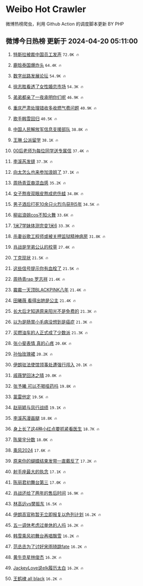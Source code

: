 # Weibo Hot Crawler 



微博热榜爬虫，利用 Github Action 的调度脚本更新 BY PHP 


## 微博今日热榜 更新于 2024-04-20 05:11:00 
1. [特斯拉被裁中国员工发声](https://s.weibo.com/weibo?q=%23%E7%89%B9%E6%96%AF%E6%8B%89%E8%A2%AB%E8%A3%81%E4%B8%AD%E5%9B%BD%E5%91%98%E5%B7%A5%E5%8F%91%E5%A3%B0%23&t=31&band_rank=1&Refer=top) `72.0K 🔥` 

1. [鹿晗泰国爆炸头](https://s.weibo.com/weibo?q=%23%E9%B9%BF%E6%99%97%E6%B3%B0%E5%9B%BD%E7%88%86%E7%82%B8%E5%A4%B4%23&t=31&band_rank=2&Refer=top) `64.4K 🔥` 

1. [数字丝路发展论坛](https://s.weibo.com/weibo?q=%23%E6%95%B0%E5%AD%97%E4%B8%9D%E8%B7%AF%E5%8F%91%E5%B1%95%E8%AE%BA%E5%9D%9B%23&t=31&band_rank=3&Refer=top) `54.9K 🔥` 

1. [徐志胜看透了女性婚恋市场](https://s.weibo.com/weibo?q=%23%E5%BE%90%E5%BF%97%E8%83%9C%E7%9C%8B%E9%80%8F%E4%BA%86%E5%A5%B3%E6%80%A7%E5%A9%9A%E6%81%8B%E5%B8%82%E5%9C%BA%23&t=31&band_rank=4&Refer=top) `54.3K 🔥` 

1. [弟弟都亲了一夜承明你们呢](https://s.weibo.com/weibo?q=%23%E5%BC%9F%E5%BC%9F%E9%83%BD%E4%BA%B2%E4%BA%86%E4%B8%80%E5%A4%9C%E6%89%BF%E6%98%8E%E4%BD%A0%E4%BB%AC%E5%91%A2%23&t=31&band_rank=5&Refer=top) `46.9K 🔥` 

1. [重庆严肃处理错收多收燃气费问题](https://s.weibo.com/weibo?q=%23%E9%87%8D%E5%BA%86%E4%B8%A5%E8%82%83%E5%A4%84%E7%90%86%E9%94%99%E6%94%B6%E5%A4%9A%E6%94%B6%E7%87%83%E6%B0%94%E8%B4%B9%E9%97%AE%E9%A2%98%23&t=31&band_rank=6&Refer=top) `40.9K 🔥` 

1. [歌手韩雪回归](https://s.weibo.com/weibo?q=%23%E6%AD%8C%E6%89%8B%E9%9F%A9%E9%9B%AA%E5%9B%9E%E5%BD%92%23&t=31&band_rank=7&Refer=top) `40.5K 🔥` 

1. [中国人民解放军信息支援部队](https://s.weibo.com/weibo?q=%23%E4%B8%AD%E5%9B%BD%E4%BA%BA%E6%B0%91%E8%A7%A3%E6%94%BE%E5%86%9B%E4%BF%A1%E6%81%AF%E6%94%AF%E6%8F%B4%E9%83%A8%E9%98%9F%23&t=31&band_rank=8&Refer=top) `38.8K 🔥` 

1. [王琳 公派留学](https://s.weibo.com/weibo?q=%E7%8E%8B%E7%90%B3%20%E5%85%AC%E6%B4%BE%E7%95%99%E5%AD%A6&t=31&band_rank=9&Refer=top) `38.1K 🔥` 

1. [00后老师为每位同学送专属信](https://s.weibo.com/weibo?q=%2300%E5%90%8E%E8%80%81%E5%B8%88%E4%B8%BA%E6%AF%8F%E4%BD%8D%E5%90%8C%E5%AD%A6%E9%80%81%E4%B8%93%E5%B1%9E%E4%BF%A1%23&t=31&band_rank=10&Refer=top) `37.4K 🔥` 

1. [李溪芮发缝](https://s.weibo.com/weibo?q=%E6%9D%8E%E6%BA%AA%E8%8A%AE%E5%8F%91%E7%BC%9D&t=31&band_rank=11&Refer=top) `37.3K 🔥` 

1. [向太怎么也来参加浪姐了](https://s.weibo.com/weibo?q=%E5%90%91%E5%A4%AA%E6%80%8E%E4%B9%88%E4%B9%9F%E6%9D%A5%E5%8F%82%E5%8A%A0%E6%B5%AA%E5%A7%90%E4%BA%86&t=31&band_rank=12&Refer=top) `37.1K 🔥` 

1. [周扬青亚裔混血感](https://s.weibo.com/weibo?q=%23%E5%91%A8%E6%89%AC%E9%9D%92%E4%BA%9A%E8%A3%94%E6%B7%B7%E8%A1%80%E6%84%9F%23&t=31&band_rank=13&Refer=top) `35.2K 🔥` 

1. [女子熬夜双眼皮熬成悲伤蛙](https://s.weibo.com/weibo?q=%23%E5%A5%B3%E5%AD%90%E7%86%AC%E5%A4%9C%E5%8F%8C%E7%9C%BC%E7%9A%AE%E7%86%AC%E6%88%90%E6%82%B2%E4%BC%A4%E8%9B%99%23&t=31&band_rank=14&Refer=top) `34.8K 🔥` 

1. [男子酒后打死10余只火烈鸟获刑5年](https://s.weibo.com/weibo?q=%23%E7%94%B7%E5%AD%90%E9%85%92%E5%90%8E%E6%89%93%E6%AD%BB10%E4%BD%99%E5%8F%AA%E7%81%AB%E7%83%88%E9%B8%9F%E8%8E%B7%E5%88%915%E5%B9%B4%23&t=31&band_rank=15&Refer=top) `34.5K 🔥` 

1. [柳岩浪姐cos不知火舞](https://s.weibo.com/weibo?q=%23%E6%9F%B3%E5%B2%A9%E6%B5%AA%E5%A7%90cos%E4%B8%8D%E7%9F%A5%E7%81%AB%E8%88%9E%23&t=31&band_rank=16&Refer=top) `33.6K 🔥` 

1. [1米7学妹体测完变1米6](https://s.weibo.com/weibo?q=%231%E7%B1%B37%E5%AD%A6%E5%A6%B9%E4%BD%93%E6%B5%8B%E5%AE%8C%E5%8F%981%E7%B1%B36%23&t=31&band_rank=17&Refer=top) `33.3K 🔥` 

1. [杀妻谷歌工程师或被关押监狱精神病房](https://s.weibo.com/weibo?q=%23%E6%9D%80%E5%A6%BB%E8%B0%B7%E6%AD%8C%E5%B7%A5%E7%A8%8B%E5%B8%88%E6%88%96%E8%A2%AB%E5%85%B3%E6%8A%BC%E7%9B%91%E7%8B%B1%E7%B2%BE%E7%A5%9E%E7%97%85%E6%88%BF%23&t=31&band_rank=18&Refer=top) `31.8K 🔥` 

1. [肖战是学弟公认的校草](https://s.weibo.com/weibo?q=%23%E8%82%96%E6%88%98%E6%98%AF%E5%AD%A6%E5%BC%9F%E5%85%AC%E8%AE%A4%E7%9A%84%E6%A0%A1%E8%8D%89%23&t=31&band_rank=19&Refer=top) `27.4K 🔥` 

1. [丁克现状](https://s.weibo.com/weibo?q=%E4%B8%81%E5%85%8B%E7%8E%B0%E7%8A%B6&t=31&band_rank=20&Refer=top) `21.5K 🔥` 

1. [这些信号提示你有血栓了](https://s.weibo.com/weibo?q=%23%E8%BF%99%E4%BA%9B%E4%BF%A1%E5%8F%B7%E6%8F%90%E7%A4%BA%E4%BD%A0%E6%9C%89%E8%A1%80%E6%A0%93%E4%BA%86%23&t=31&band_rank=21&Refer=top) `21.5K 🔥` 

1. [周扬青rap 罗志祥](https://s.weibo.com/weibo?q=%E5%91%A8%E6%89%AC%E9%9D%92rap%20%E7%BD%97%E5%BF%97%E7%A5%A5&t=31&band_rank=22&Refer=top) `21.4K 🔥` 

1. [霉霉一天顶BLACKPINK八年](https://s.weibo.com/weibo?q=%23%E9%9C%89%E9%9C%89%E4%B8%80%E5%A4%A9%E9%A1%B6BLACKPINK%E5%85%AB%E5%B9%B4%23&t=31&band_rank=23&Refer=top) `21.4K 🔥` 

1. [田曦薇 看得出她是公主](https://s.weibo.com/weibo?q=%E7%94%B0%E6%9B%A6%E8%96%87%20%E7%9C%8B%E5%BE%97%E5%87%BA%E5%A5%B9%E6%98%AF%E5%85%AC%E4%B8%BB&t=31&band_rank=24&Refer=top) `21.4K 🔥` 

1. [长大后才知道原来阳光不是免费的](https://s.weibo.com/weibo?q=%23%E9%95%BF%E5%A4%A7%E5%90%8E%E6%89%8D%E7%9F%A5%E9%81%93%E5%8E%9F%E6%9D%A5%E9%98%B3%E5%85%89%E4%B8%8D%E6%98%AF%E5%85%8D%E8%B4%B9%E7%9A%84%23&t=31&band_rank=25&Refer=top) `21.3K 🔥` 

1. [以为是肠胃小毛病没想到是癌症](https://s.weibo.com/weibo?q=%23%E4%BB%A5%E4%B8%BA%E6%98%AF%E8%82%A0%E8%83%83%E5%B0%8F%E6%AF%9B%E7%97%85%E6%B2%A1%E6%83%B3%E5%88%B0%E6%98%AF%E7%99%8C%E7%97%87%23&t=31&band_rank=26&Refer=top) `21.3K 🔥` 

1. [买燃油车的人正式成了少数派](https://s.weibo.com/weibo?q=%23%E4%B9%B0%E7%87%83%E6%B2%B9%E8%BD%A6%E7%9A%84%E4%BA%BA%E6%AD%A3%E5%BC%8F%E6%88%90%E4%BA%86%E5%B0%91%E6%95%B0%E6%B4%BE%23&t=31&band_rank=27&Refer=top) `21.3K 🔥` 

1. [张小斐表情 真的心疼](https://s.weibo.com/weibo?q=%E5%BC%A0%E5%B0%8F%E6%96%90%E8%A1%A8%E6%83%85%20%E7%9C%9F%E7%9A%84%E5%BF%83%E7%96%BC&t=31&band_rank=28&Refer=top) `20.6K 🔥` 

1. [孙怡玫瑰裙](https://s.weibo.com/weibo?q=%23%E5%AD%99%E6%80%A1%E7%8E%AB%E7%91%B0%E8%A3%99%23&t=31&band_rank=29&Refer=top) `20.2K 🔥` 

1. [伊朗驻法使馆领事处遭强行闯入](https://s.weibo.com/weibo?q=%23%E4%BC%8A%E6%9C%97%E9%A9%BB%E6%B3%95%E4%BD%BF%E9%A6%86%E9%A2%86%E4%BA%8B%E5%A4%84%E9%81%AD%E5%BC%BA%E8%A1%8C%E9%97%AF%E5%85%A5%23&t=31&band_rank=30&Refer=top) `20.1K 🔥` 

1. [戚薇梦回沐之晴](https://s.weibo.com/weibo?q=%23%E6%88%9A%E8%96%87%E6%A2%A6%E5%9B%9E%E6%B2%90%E4%B9%8B%E6%99%B4%23&t=31&band_rank=31&Refer=top) `20.0K 🔥` 

1. [张予曦 可以不喝哑药吗](https://s.weibo.com/weibo?q=%E5%BC%A0%E4%BA%88%E6%9B%A6%20%E5%8F%AF%E4%BB%A5%E4%B8%8D%E5%96%9D%E5%93%91%E8%8D%AF%E5%90%97&t=31&band_rank=32&Refer=top) `19.8K 🔥` 

1. [氯雷他定](https://s.weibo.com/weibo?q=%23%E6%B0%AF%E9%9B%B7%E4%BB%96%E5%AE%9A%23&t=31&band_rank=33&Refer=top) `19.5K 🔥` 

1. [赵丽颖与凤行战绩](https://s.weibo.com/weibo?q=%23%E8%B5%B5%E4%B8%BD%E9%A2%96%E4%B8%8E%E5%87%A4%E8%A1%8C%E6%88%98%E7%BB%A9%23&t=31&band_rank=34&Refer=top) `19.1K 🔥` 

1. [李溪芮漫画腿](https://s.weibo.com/weibo?q=%23%E6%9D%8E%E6%BA%AA%E8%8A%AE%E6%BC%AB%E7%94%BB%E8%85%BF%23&t=31&band_rank=35&Refer=top) `18.8K 🔥` 

1. [身上长了这4种小红点要抓紧看医生](https://s.weibo.com/weibo?q=%23%E8%BA%AB%E4%B8%8A%E9%95%BF%E4%BA%86%E8%BF%994%E7%A7%8D%E5%B0%8F%E7%BA%A2%E7%82%B9%E8%A6%81%E6%8A%93%E7%B4%A7%E7%9C%8B%E5%8C%BB%E7%94%9F%23&t=31&band_rank=36&Refer=top) `18.7K 🔥` 

1. [陈昊宇分数](https://s.weibo.com/weibo?q=%E9%99%88%E6%98%8A%E5%AE%87%E5%88%86%E6%95%B0&t=31&band_rank=37&Refer=top) `18.0K 🔥` 

1. [乘风2024](https://s.weibo.com/weibo?q=%E4%B9%98%E9%A3%8E2024&t=31&band_rank=38&Refer=top) `17.6K 🔥` 

1. [原来你的蝴蝶结束发带一直戴反了](https://s.weibo.com/weibo?q=%E5%8E%9F%E6%9D%A5%E4%BD%A0%E7%9A%84%E8%9D%B4%E8%9D%B6%E7%BB%93%E6%9D%9F%E5%8F%91%E5%B8%A6%E4%B8%80%E7%9B%B4%E6%88%B4%E5%8F%8D%E4%BA%86&t=31&band_rank=39&Refer=top) `17.2K 🔥` 

1. [射手座最大的执念](https://s.weibo.com/weibo?q=%23%E5%B0%84%E6%89%8B%E5%BA%A7%E6%9C%80%E5%A4%A7%E7%9A%84%E6%89%A7%E5%BF%B5%23&t=31&band_rank=40&Refer=top) `17.1K 🔥` 

1. [陈丽君初舞台第三](https://s.weibo.com/weibo?q=%23%E9%99%88%E4%B8%BD%E5%90%9B%E5%88%9D%E8%88%9E%E5%8F%B0%E7%AC%AC%E4%B8%89%23&t=31&band_rank=41&Refer=top) `17.0K 🔥` 

1. [肖战还给了两年的售后时间](https://s.weibo.com/weibo?q=%23%E8%82%96%E6%88%98%E8%BF%98%E7%BB%99%E4%BA%86%E4%B8%A4%E5%B9%B4%E7%9A%84%E5%94%AE%E5%90%8E%E6%97%B6%E9%97%B4%23&t=31&band_rank=42&Refer=top) `16.9K 🔥` 

1. [林高远vs樊振东](https://s.weibo.com/weibo?q=%E6%9E%97%E9%AB%98%E8%BF%9Cvs%E6%A8%8A%E6%8C%AF%E4%B8%9C&t=31&band_rank=43&Refer=top) `16.5K 🔥` 

1. [伊朗高官称暂无立即报复以色列计划](https://s.weibo.com/weibo?q=%23%E4%BC%8A%E6%9C%97%E9%AB%98%E5%AE%98%E7%A7%B0%E6%9A%82%E6%97%A0%E7%AB%8B%E5%8D%B3%E6%8A%A5%E5%A4%8D%E4%BB%A5%E8%89%B2%E5%88%97%E8%AE%A1%E5%88%92%23&t=31&band_rank=44&Refer=top) `16.2K 🔥` 

1. [五一调休考虑过单休的人吗](https://s.weibo.com/weibo?q=%23%E4%BA%94%E4%B8%80%E8%B0%83%E4%BC%91%E8%80%83%E8%99%91%E8%BF%87%E5%8D%95%E4%BC%91%E7%9A%84%E4%BA%BA%E5%90%97%23&t=31&band_rank=45&Refer=top) `16.2K 🔥` 

1. [韩雪乘风初舞台再唱飘雪](https://s.weibo.com/weibo?q=%23%E9%9F%A9%E9%9B%AA%E4%B9%98%E9%A3%8E%E5%88%9D%E8%88%9E%E5%8F%B0%E5%86%8D%E5%94%B1%E9%A3%98%E9%9B%AA%23&t=31&band_rank=46&Refer=top) `16.2K 🔥` 

1. [范丞丞为了讨好宋雨琦跳fate](https://s.weibo.com/weibo?q=%23%E8%8C%83%E4%B8%9E%E4%B8%9E%E4%B8%BA%E4%BA%86%E8%AE%A8%E5%A5%BD%E5%AE%8B%E9%9B%A8%E7%90%A6%E8%B7%B3fate%23&t=31&band_rank=47&Refer=top) `16.2K 🔥` 

1. [黄牛克星林俊杰](https://s.weibo.com/weibo?q=%23%E9%BB%84%E7%89%9B%E5%85%8B%E6%98%9F%E6%9E%97%E4%BF%8A%E6%9D%B0%23&t=31&band_rank=48&Refer=top) `16.2K 🔥` 

1. [JackeyLove说elk履历太白](https://s.weibo.com/weibo?q=%23JackeyLove%E8%AF%B4elk%E5%B1%A5%E5%8E%86%E5%A4%AA%E7%99%BD%23&t=31&band_rank=49&Refer=top) `16.2K 🔥` 

1. [王鹤棣 all black](https://s.weibo.com/weibo?q=%E7%8E%8B%E9%B9%A4%E6%A3%A3%20all%20black&t=31&band_rank=50&Refer=top) `16.2K 🔥` 

